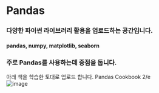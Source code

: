 # Pandas

### 다양한 파이썬 라이브러리 활용을 업로드하는 공간입니다.
#### pandas, numpy, matplotlib, seaborn 
### 주로 Pandas를 사용하는데 중점을 둡니다.

아래 책을 학습한 토대로 업로드 합니다. Pandas Cookbook 2/e  
![image](https://user-images.githubusercontent.com/76835313/113723956-d43c2a00-972c-11eb-9658-06973ff63a25.png)

